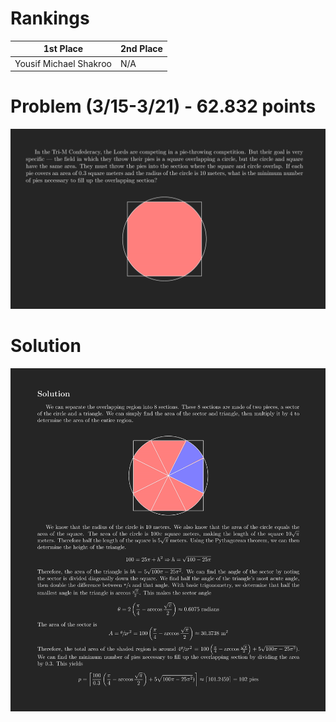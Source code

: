 # Rankings

|**1st Place**|**2nd Place**|
|----|----|
|Yousif Michael Shakroo|N/A|

# Problem (3/15-3/21) - 62.832 points
<p align="center"><img src="https://raw.githubusercontent.com/GodwinMHS/godwinmhs.github.io/main/images/w17p_b.jpg?raw=true"/></p>

# Solution
<p align="center"><img src="https://raw.githubusercontent.com/GodwinMHS/godwinmhs.github.io/main/images/w17s_b.jpg?raw=true"/></p>
